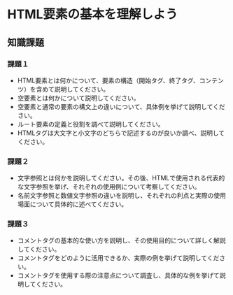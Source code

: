 # HTML要素の基本を理解しよう

## 知識課題

### 課題１

- HTML要素とは何かについて、要素の構造（開始タグ、終了タグ、コンテンツ）を含めて説明してください。
- 空要素とは何かについて説明してください。
- 空要素と通常の要素の構文上の違いについて、具体例を挙げて説明してください。
- ルート要素の定義と役割を調べて説明してください。
- HTMLタグは大文字と小文字のどちらで記述するのが良いか調べ、説明してください。

### 課題２

- 文字参照とは何かを説明してください。その後、HTMLで使用される代表的な文字参照を挙げ、それぞれの使用例について考察してください。
- 名前文字参照と数値文字参照の違いを説明し、それぞれの利点と実際の使用場面について具体的に述べてください。

### 課題３

- コメントタグの基本的な使い方を説明し、その使用目的について詳しく解説してください。
- コメントタグをどのように活用できるか、実際の例を挙げて説明してください。
- コメントタグを使用する際の注意点について調査し、具体的な例を挙げて説明してください。
